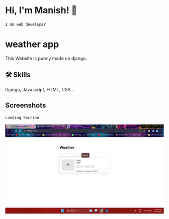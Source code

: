 
# Hi, I'm Manish! 👋
    I am web developer

# weather app
This Website is purely made on django.



## 🛠 Skills
Django, Javascript, HTML, CSS...


## Screenshots
    Landing Section
![App Screenshot](https://github.com/Decodeme007/wheather-app/blob/main/static/Screenshot%20(1309).png)


